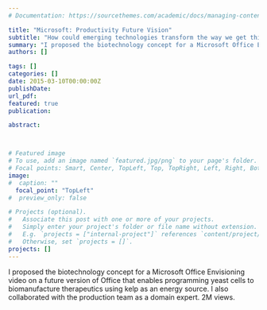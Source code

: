 ```yaml
---
# Documentation: https://sourcethemes.com/academic/docs/managing-content/

title: "Microsoft: Productivity Future Vision"
subtitle: "How could emerging technologies transform the way we get things done 5-10 years in the future? - <a href = \"https://www.youtube.com/watch?v=w-tFdreZB94\">Microsoft Office Envisioning</a>"
summary: "I proposed the biotechnology concept for a Microsoft Office Envisioning video on a future version of Office that enables programming yeast cells to biomanufacture therapeutics using kelp as an energy source. I also collaborated with the production team as a domain expert. 2M views.<br><b>Microsoft Office Envisioning</b>"
authors: []

tags: []
categories: []
date: 2015-03-10T00:00:00Z
publishDate:
url_pdf: 
featured: true
publication: 

abstract:



# Featured image
# To use, add an image named `featured.jpg/png` to your page's folder.
# Focal points: Smart, Center, TopLeft, Top, TopRight, Left, Right, BottomLeft, Bottom, BottomRight.
image: 
#  caption: ""
  focal_point: "TopLeft"
#  preview_only: false

# Projects (optional).
#   Associate this post with one or more of your projects.
#   Simply enter your project's folder or file name without extension.
#   E.g. `projects = ["internal-project"]` references `content/project/deep-learning/index.md`.
#   Otherwise, set `projects = []`.
projects: []
---
```


I proposed the biotechnology concept for a Microsoft Office Envisioning video on a future version of Office that enables programming yeast cells to biomanufacture therapeutics using kelp as an energy source. I also collaborated with the production team as a domain expert. 2M views.